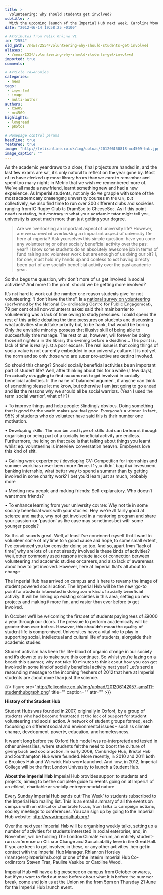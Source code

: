 ```yaml
---
title: >
  Volunteering: why should students get involved?
subtitle: >
  With the upcoming launch of the Imperial Hub next week, Caroline Wood discusses volunteering opportunities at university
date: "2012-06-14 19:58:25 +0100"

# Attributes from Felix Online V1
id: "2554"
old_path: /news/2554/volunteering-why-should-students-get-involved
aliases:
 - /news/2554/volunteering-why-should-students-get-involved
imported: true
comments:

# Article Taxonomies
categories:
 - news
tags:
 - imported
 - image
 - multi-author
authors:
 - csw09
 - mc4509
highlights:
 - longread
 - photos

# Homepage control params
headline: true
featured: true
image: "http://felixonline.co.uk/img/upload/201206150818-mc4509-hub.jpg"
image_caption: ""
---
```


As the academic year draws to a close, final projects are handed in, and the last few exams are sat, it’s only natural to reflect on the year gone by. Most of us have clocked up more library hours than we care to remember and spent too many nights in Metric that we wish we remembered more of. We’ve all made a new friend, learnt something new and had a new experience. As Imperial students, not only do we grapple with some of the most academically challenging university courses in the UK, but collectively, we also find time to run over 300 different clubs and societies ranging from IC Rugby Club to DramSoc to CheeseSoc. As if this point needs restating, but contrary to what your academic tutor might tell you, university is about much more than just getting your degree.
> Are we overlooking an important aspect of university life?
However, are we somewhat overlooking an important aspect of university life here at Imperial? Ask yourselves this simple question: have you done any volunteering or other socially beneficial activity over the past year? I know some students do an absolutely awesome job in terms of fund raising and volunteer work, but are enough of us doing our bit? I, for one, must hold my hands up and confess to not having directly been part of any socially beneficial activity over the past academic year.

So this begs the question, why don’t more of us get involved in social activities? And more to the point, should we be getting more involved?

It’s not hard to work out the number one reason students give for not volunteering: “I don’t have the time”. In a [national survey on volunteering](https://www.publicengagement.ac.uk/sites/default/files/NCCPE%20-%20Bursting%20the%20bubble.pdf) (performed by the National Co-ordinating Centre for Public Engagement), 79 per cent of all non-volunteers asked said their main barrier to volunteering was a lack of time owing to study pressures. I could spend the rest of this article debating the time pressures on students and discussing what activities should take priority but, to be frank, that would be boring. Only the enviable minority possess that illusive skill of being able to successfully time manage. The rest of us, however, will forever be doing those all nighters in the library the evening before a deadline... The point is, lack of time is really just a poor excuse. The real issue is that doing things of social value is not currently embedded in our university culture. It is not yet the norm and so only those who are super pro-active are getting involved.

So should this change? Should socially beneficial activities be an important part of student life? Well, after thinking about this for a while (a few days), I’m actually struggling to find reasons not to get involved in socially beneficial activities. In the name of balanced argument, if anyone can think of something please let me know, but otherwise I am just going to go ahead and list the reasons why we should all be social warriors. (Yeah I used the term ‘social warrior’, what of it?)

• To improve things and help people: Blindingly obvious. Doing something that is good for the world makes you feel good. Everyone’s a winner. In fact, 95% of students who do volunteer have said this is their number one motivation.

• Developing skills: The number and type of skills that can be learnt through organising or being part of a socially beneficial activity are endless. Furthermore, the icing on that cake is that talking about things you learnt whilst eg. volunteering is interview conversation heaven. Employers love this kind of shit.

• Gaining work experience / developing CV: Competition for internships and summer work has never been more fierce. If you didn’t bag that investment banking internship, what better way to spend a summer than by getting involved in some charity work? I bet you’d learn just as much, probably more.

• Meeting new people and making friends: Self-explanatory. Who doesn’t want more friends?

• To enhance learning from your university course: Why not tie in some socially beneficial work with your studies. Hey, we’re all fairly good at science and maths, why not get involved in a mentoring program and share your passion (or ‘passion’ as the case may sometimes be) with some younger people?

So this all sounds great. Well, at least I’ve convinced myself that I want to volunteer some of my time to a good cause and hope, to some small extent, I’ve convinced you too consider doing so too. And so, apart from “lack of time”, why are lots of us not already involved in these kinds of activities? Well, other commonly used reasons include lack of connection between volunteering and academic studies or careers, and also lack of awareness about how to get involved. However, here at Imperial that’s all about to change…

The Imperial Hub has arrived on campus and is here to revamp the image of student powered social action. The Imperial Hub will be the new ‘go-to’ point for students interested in doing some kind of socially beneficial activity. It will be linking up existing societies in this area, setting up new projects and making it more fun, and easier than ever before to get involved.

In October we’ll be welcoming the first set of students paying fees of £9000 a year through our doors. The pressure to perform academically will be greater than ever before. However, this shouldn’t mean the quality of student life is compromised. Universities have a vital role to play in supporting social, intellectual and cultural life of students, alongside their academic studies.

Student activism has been the life-blood of organic change in our society and it’s down to us to make sure this continues. So whilst you’re lazing on a beach this summer, why not take 10 minutes to think about how you can get involved in some kind of socially beneficial activity next year? Let’s send a resounding message to the incoming freshers of 2012 that here at Imperial students are about more than just the science.

{{< figure src="http://felixonline.co.uk/img/upload/201206142057-ams111-studenthubgraph.png" title="" caption="" attr="" >}}

__History of the Student Hub__

Student Hubs was founded in 2007, originally in Oxford, by a group of students who had become frustrated at the lack of support for student volunteering and social action. A network of student groups formed, each focussing on different social and environmental issues – such as climate change, development, poverty, education, and homelessness.

It wasn’t long before the Oxford Hub model was re-interpreted and tested in other universities, where students felt the need to boost the culture of giving back and social action. In early 2008, Cambridge Hub, Bristol Hub and Southampton Hub were founded. More recently, in 2010 and 2011 both a Brookes Hub and Warwick Hub were launched. And now, in 2012, Imperial College will be the first London University to launch a Student Hub.

__About the Imperial Hub__ Imperial Hub provides support to students and projects, aiming to be the complete guide to events going on at Imperial of an ethical, charitable or socially entrepreneurial nature.

Every Sunday Imperial Hub sends out ‘The Week’ to students subscribed to the Imperial Hub mailing list. This is an email summary of all the events on campus with an ethical or charitable focus, from talks to campaign actions, society meetings to conferences. You can sign up by going to the Imperial Hub website: http://www.imperialhub.org/

Over the next year Imperial Hub will be organising weekly talks, setting up a number of activities for students interested in social enterprise, and, in November, will be holding The London Climate Forum, an entirely student-run conference on Climate Change and Sustainability here in the Great Hall. If you are keen to get involved in these, or any other activities then get in contact with the Imperial Hub Manager, Rhiannon Horsley (manager@imperialhub.org) or one of the interim Imperial Hub Co-ordinators Steven Tran, Pauline Vaskiou or Caroline Wood.

Imperial Hub will have a big presence on campus from October onwards, but if you want to find out more before about what it is before the summer break, come and join us at the Union on the from 5pm on Thursday 21 June for the Imperial Hub launch event.
